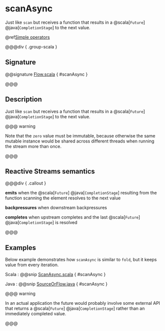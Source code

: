 # scanAsync

Just like `scan` but receives a function that results in a @scala[`Future`] @java[`CompletionStage`] to the next value.

@ref[Simple operators](../index.md#simple-operators)

@@@div { .group-scala }

## Signature

@@signature [Flow.scala](/akka-stream/src/main/scala/akka/stream/scaladsl/Flow.scala) { #scanAsync }

@@@

## Description

Just like `scan` but receives a function that results in a @scala[`Future`] @java[`CompletionStage`] to the next value.

@@@ warning

Note that the `zero` value must be immutable, because otherwise
the same mutable instance would be shared across different threads
when running the stream more than once.

@@@

## Reactive Streams semantics

@@@div { .callout }

**emits** when the @scala[`Future`] @java[`CompletionStage`] resulting from the function scanning the element resolves to the next value

**backpressures** when downstream backpressures

**completes** when upstream completes and the last @scala[`Future`] @java[`CompletionStage`] is resolved

@@@

## Examples

Below example demonstrates how `scanAsync` is similar to `fold`, but it keeps value from every iteration.

Scala
:  @@snip [ScanAsync.scala](/akka-docs/src/test/scala/docs/stream/operators/sourceorflow/ScanAsync.scala) { #scanAsync }

Java
:  @@snip [SourceOrFlow.java](/akka-docs/src/test/java/jdocs/stream/operators/SourceOrFlow.java) { #scanAsync }

@@@ warning

In an actual application the future would probably involve some external API that returns a @scala[`Future`]
@java[`CompletionStage`] rather than an immediately completed value.

@@@